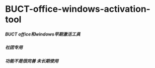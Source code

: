 # BUCT-office-windows-activation-tool
##### BUCT office和windows早期激活工具  
##### 社团专用  
##### 功能不是很完善 未长期使用
